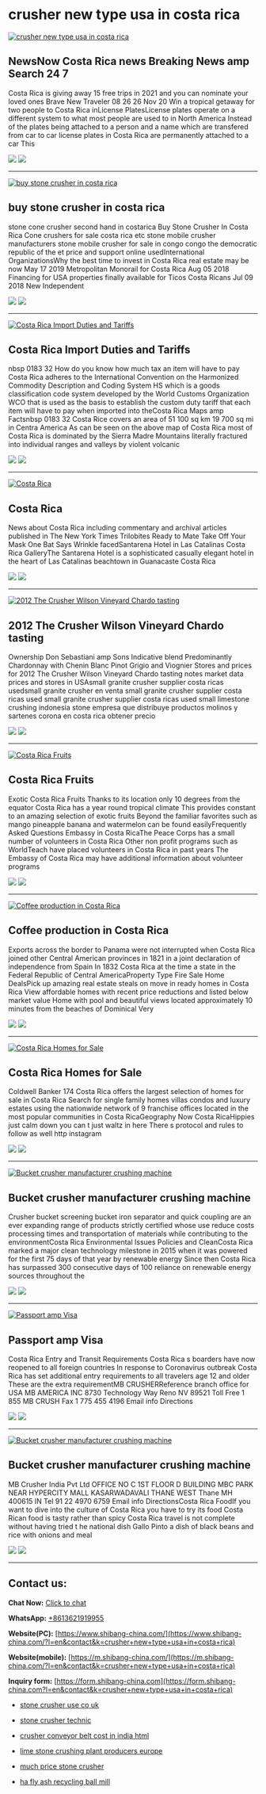 # crusher new type usa in costa rica

<a href="https://swt.shibang-china.com/?l=en&img&k=crusher+new+type+usa+in+costa+rica" target="_blank">![crusher new type usa in costa rica](http://static.shibang-china.com/all-800x300/435.jpg)</a>

## NewsNow Costa Rica news Breaking News amp Search 24 7
Costa Rica is giving away 15 free trips in 2021 and you can nominate your loved ones Brave New Traveler 08 26 26 Nov 20 Win a tropical getaway for two people to Costa Rica inLicense PlatesLicense plates operate on a different system to what most people are used to in North America Instead of the plates being attached to a person and a name which are transfered from car to car license plates in Costa Rica are permanently attached to a car This


<a href="https://whatsapp.shibangsoft.com/WhatsApp.php" target="_blank" title="WhatsApp">![](http://static.shibang-china.com/icon/whatsapp.png)</a> <a href="https://swt.shibang-china.com/?l=en&icon&k=crusher+new+type+usa+in+costa+rica" target="_blank">![](http://static.shibang-china.com/icon/chat-en.png)</a>

---

<a href="https://swt.shibang-china.com/?l=en&img&k=crusher+new+type+usa+in+costa+rica" target="_blank">![buy stone crusher in costa rica](http://static.shibang-china.com/all-800x300/162.jpg)</a>

## buy stone crusher in costa rica
stone cone crusher second hand in costarica Buy Stone Crusher In Costa Rica Cone crushers for sale costa rica etc stone mobile crusher manufacturers stone mobile crusher for sale in congo congo the democratic republic of the et price and support online usedInternational OrganizationsWhy the best time to invest in Costa Rica real estate may be now May 17 2019 Metropolitan Monorail for Costa Rica Aug 05 2018 Financing for USA properties finally available for Ticos Costa Ricans Jul 09 2018 New Independent


<a href="https://whatsapp.shibangsoft.com/WhatsApp.php" target="_blank" title="WhatsApp">![](http://static.shibang-china.com/icon/whatsapp.png)</a> <a href="https://swt.shibang-china.com/?l=en&icon&k=crusher+new+type+usa+in+costa+rica" target="_blank">![](http://static.shibang-china.com/icon/chat-en.png)</a>

---

<a href="https://swt.shibang-china.com/?l=en&img&k=crusher+new+type+usa+in+costa+rica" target="_blank">![Costa Rica Import Duties and Tariffs](http://static.shibang-china.com/all-800x300/1324.jpg)</a>

## Costa Rica Import Duties and Tariffs
nbsp 0183 32 How do you know how much tax an item will have to pay Costa Rica adheres to the International Convention on the Harmonized Commodity Description and Coding System HS which is a goods classification code system developed by the World Customs Organization WCO that is used as the basis to establish the custom duty tariff that each item will have to pay when imported into theCosta Rica Maps amp Factsnbsp 0183 32 Costa Rice covers an area of 51 100 sq km 19 700 sq mi in Centra America As can be seen on the above map of Costa Rica most of Costa Rica is dominated by the Sierra Madre Mountains literally fractured into individual ranges and valleys by violent volcanic


<a href="https://whatsapp.shibangsoft.com/WhatsApp.php" target="_blank" title="WhatsApp">![](http://static.shibang-china.com/icon/whatsapp.png)</a> <a href="https://swt.shibang-china.com/?l=en&icon&k=crusher+new+type+usa+in+costa+rica" target="_blank">![](http://static.shibang-china.com/icon/chat-en.png)</a>

---

<a href="https://swt.shibang-china.com/?l=en&img&k=crusher+new+type+usa+in+costa+rica" target="_blank">![Costa Rica](http://static.shibang-china.com/all-800x300/1204.jpg)</a>

## Costa Rica
News about Costa Rica including commentary and archival articles published in The New York Times Trilobites Ready to Mate Take Off Your Mask One Bat Says Wrinkle facedSantarena Hotel in Las Catalinas Costa Rica GalleryThe Santarena Hotel is a sophisticated casually elegant hotel in the heart of Las Catalinas beachtown in Guanacaste Costa Rica


<a href="https://whatsapp.shibangsoft.com/WhatsApp.php" target="_blank" title="WhatsApp">![](http://static.shibang-china.com/icon/whatsapp.png)</a> <a href="https://swt.shibang-china.com/?l=en&icon&k=crusher+new+type+usa+in+costa+rica" target="_blank">![](http://static.shibang-china.com/icon/chat-en.png)</a>

---

<a href="https://swt.shibang-china.com/?l=en&img&k=crusher+new+type+usa+in+costa+rica" target="_blank">![2012 The Crusher Wilson Vineyard Chardo tasting](http://static.shibang-china.com/all-800x300/1447.jpg)</a>

## 2012 The Crusher Wilson Vineyard Chardo tasting
Ownership Don Sebastiani amp Sons Indicative blend Predominantly Chardonnay with Chenin Blanc Pinot Grigio and Viognier Stores and prices for 2012 The Crusher Wilson Vineyard Chardo tasting notes market data prices and stores in USAsmall granite crusher supplier costa ricas usedsmall granite crusher en venta small granite crusher supplier costa ricas used small granite crusher supplier costa ricas used small limestone crushing indonesia stone empresa que distribuye productos molinos y sartenes corona en costa rica obtener precio


<a href="https://whatsapp.shibangsoft.com/WhatsApp.php" target="_blank" title="WhatsApp">![](http://static.shibang-china.com/icon/whatsapp.png)</a> <a href="https://swt.shibang-china.com/?l=en&icon&k=crusher+new+type+usa+in+costa+rica" target="_blank">![](http://static.shibang-china.com/icon/chat-en.png)</a>

---

<a href="https://swt.shibang-china.com/?l=en&img&k=crusher+new+type+usa+in+costa+rica" target="_blank">![Costa Rica Fruits](http://static.shibang-china.com/all-800x300/164.jpg)</a>

## Costa Rica Fruits
Exotic Costa Rica Fruits Thanks to its location only 10 degrees from the equator Costa Rica has a year round tropical climate This provides constant to an amazing selection of exotic fruits Beyond the familiar favorites such as mango pineapple banana and watermelon can be found easilyFrequently Asked Questions Embassy in Costa RicaThe Peace Corps has a small number of volunteers in Costa Rica Other non profit programs such as WorldTeach have placed volunteers in Costa Rica in past years The Embassy of Costa Rica may have additional information about volunteer programs


<a href="https://whatsapp.shibangsoft.com/WhatsApp.php" target="_blank" title="WhatsApp">![](http://static.shibang-china.com/icon/whatsapp.png)</a> <a href="https://swt.shibang-china.com/?l=en&icon&k=crusher+new+type+usa+in+costa+rica" target="_blank">![](http://static.shibang-china.com/icon/chat-en.png)</a>

---

<a href="https://swt.shibang-china.com/?l=en&img&k=crusher+new+type+usa+in+costa+rica" target="_blank">![Coffee production in Costa Rica](http://static.shibang-china.com/all-800x300/129.jpg)</a>

## Coffee production in Costa Rica
Exports across the border to Panama were not interrupted when Costa Rica joined other Central American provinces in 1821 in a joint declaration of independence from Spain In 1832 Costa Rica at the time a state in the Federal Republic of Central AmericaProperty Type Fire Sale Home DealsPick up amazing real estate steals on move in ready homes in Costa Rica View affordable homes with recent price reductions and listed below market value Home with pool and beautiful views located approximately 10 minutes from the beaches of Dominical Very


<a href="https://whatsapp.shibangsoft.com/WhatsApp.php" target="_blank" title="WhatsApp">![](http://static.shibang-china.com/icon/whatsapp.png)</a> <a href="https://swt.shibang-china.com/?l=en&icon&k=crusher+new+type+usa+in+costa+rica" target="_blank">![](http://static.shibang-china.com/icon/chat-en.png)</a>

---

<a href="https://swt.shibang-china.com/?l=en&img&k=crusher+new+type+usa+in+costa+rica" target="_blank">![Costa Rica Homes for Sale](http://static.shibang-china.com/all-800x300/764.jpg)</a>

## Costa Rica Homes for Sale
Coldwell Banker 174 Costa Rica offers the largest selection of homes for sale in Costa Rica Search for single family homes villas condos and luxury estates using the nationwide network of 9 franchise offices located in the most popular communities in Costa RicaGeography Now Costa RicaHippies just calm down you can t just waltz in here There s protocol and rules to follow as well http instagram


<a href="https://whatsapp.shibangsoft.com/WhatsApp.php" target="_blank" title="WhatsApp">![](http://static.shibang-china.com/icon/whatsapp.png)</a> <a href="https://swt.shibang-china.com/?l=en&icon&k=crusher+new+type+usa+in+costa+rica" target="_blank">![](http://static.shibang-china.com/icon/chat-en.png)</a>

---

<a href="https://swt.shibang-china.com/?l=en&img&k=crusher+new+type+usa+in+costa+rica" target="_blank">![Bucket crusher manufacturer crushing machine](http://static.shibang-china.com/all-800x300/522.jpg)</a>

## Bucket crusher manufacturer crushing machine
Crusher bucket screening bucket iron separator and quick coupling are an ever expanding range of products strictly certified whose use reduce costs processing times and transportation of materials while contributing to the environmentCosta Rica Environmental Issues Policies and CleanCosta Rica marked a major clean technology milestone in 2015 when it was powered for the first 75 days of that year by renewable energy Since then Costa Rica has surpassed 300 consecutive days of 100 reliance on renewable energy sources throughout the


<a href="https://whatsapp.shibangsoft.com/WhatsApp.php" target="_blank" title="WhatsApp">![](http://static.shibang-china.com/icon/whatsapp.png)</a> <a href="https://swt.shibang-china.com/?l=en&icon&k=crusher+new+type+usa+in+costa+rica" target="_blank">![](http://static.shibang-china.com/icon/chat-en.png)</a>

---

<a href="https://swt.shibang-china.com/?l=en&img&k=crusher+new+type+usa+in+costa+rica" target="_blank">![Passport amp Visa](http://static.shibang-china.com/all-800x300/949.jpg)</a>

## Passport amp Visa
Costa Rica Entry and Transit Requirements Costa Rica s boarders have now reopened to all foreign countries In response to Coronavirus outbreak Costa Rica has set additional entry requirements to all travelers age 12 and older These are the extra requirementMB CRUSHERReference branch office for USA MB AMERICA INC 8730 Technology Way Reno NV 89521 Toll Free 1 855 MB CRUSH Fax 1 775 455 4196 Email info Directions


<a href="https://whatsapp.shibangsoft.com/WhatsApp.php" target="_blank" title="WhatsApp">![](http://static.shibang-china.com/icon/whatsapp.png)</a> <a href="https://swt.shibang-china.com/?l=en&icon&k=crusher+new+type+usa+in+costa+rica" target="_blank">![](http://static.shibang-china.com/icon/chat-en.png)</a>

---

<a href="https://swt.shibang-china.com/?l=en&img&k=crusher+new+type+usa+in+costa+rica" target="_blank">![Bucket crusher manufacturer crushing machine](http://static.shibang-china.com/all-800x300/732.jpg)</a>

## Bucket crusher manufacturer crushing machine
MB Crusher India Pvt Ltd OFFICE NO C 1ST FLOOR D BUILDING MBC PARK NEAR HYPERCITY MALL KASARWADAVALI THANE WEST Thane MH 400615 IN Tel 91 22 4970 6759 Email info DirectionsCosta Rica FoodIf you want to dive into the culture of Costa Rica you have to try its food Costa Rican food is tasty rather than spicy Costa Rica travel is not complete without having tried t he national dish Gallo Pinto a dish of black beans and rice with onions and meal


<a href="https://whatsapp.shibangsoft.com/WhatsApp.php" target="_blank" title="WhatsApp">![](http://static.shibang-china.com/icon/whatsapp.png)</a> <a href="https://swt.shibang-china.com/?l=en&icon&k=crusher+new+type+usa+in+costa+rica" target="_blank">![](http://static.shibang-china.com/icon/chat-en.png)</a>

---
## Contact us:

**Chat Now:** [Click to chat](https://swt.shibang-china.com?l=en&contact&k=crusher+new+type+usa+in+costa+rica)

**WhatsApp:**  [+8613621919955](https://whatsapp.shibangsoft.com/WhatsApp.php)

**Website(PC):** [https://www.shibang-china.com/](https://www.shibang-china.com/?l=en&contact&k=crusher+new+type+usa+in+costa+rica)

**Website(mobile):** [https://m.shibang-china.com/](https://m.shibang-china.com/?l=en&contact&k=crusher+new+type+usa+in+costa+rica)

**Inquiry form:** [https://form.shibang-china.com](https://form.shibang-china.com?l=en&contact&k=crusher+new+type+usa+in+costa+rica)

* [stone crusher use co uk](../166/stone%20crusher%20use%20co%20uk.md)

* [stone crusher technic](../166/stone%20crusher%20technic.md)

* [crusher conveyor belt cost in india html](../170/crusher%20conveyor%20belt%20cost%20in%20india%20html.md)

* [lime stone crushing plant producers europe](../161/lime%20stone%20crushing%20plant%20producers%20europe.md)

* [much price stone crusher](../161/much%20price%20stone%20crusher.md)

* [ha fly ash recycling ball mill](../168/ha%20fly%20ash%20recycling%20ball%20mill.md)